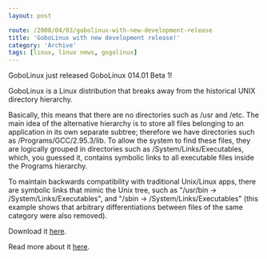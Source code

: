 ```yaml
---
layout: post

route: /2008/04/03/gobolinux-with-new-development-release
title: 'GoboLinux with new development release!'
category: 'Archive'
tags: [linux, linux news, gogolinux]
---
```


GoboLinux just released GoboLinux 014.01 Beta 1!

GoboLinux is a Linux distribution that breaks away from the historical UNIX
directory hierarchy.

Basically, this means that there are no directories such as /usr and /etc. The
main idea of the alternative hierarchy is to store all files belonging to an
application in its own separate subtree; therefore we have directories such as
/Programs/GCC/2.95.3/lib. To allow the system to find these files, they are
logically grouped in directories such as /System/Links/Executables, which, you
guessed it, contains symbolic links to all executable files inside the Programs
hierarchy.

To maintain backwards compatibility with traditional Unix/Linux apps, there are
symbolic links that mimic the Unix tree, such as "/usr/bin ->
/System/Links/Executables", and "/sbin -> /System/Links/Executables" (this
example shows that arbitrary differentiations between files of the same category
were also removed).

Download it
<a class="ph" target="_blank" rel="noopener noreferrer" href="http://www.gobolinux.org/?page=downloads">here</a>.

Read more about it
<a class="ph" target="_blank" rel="noopener noreferrer" href="http://www.gobolinux.org/">here</a>.
